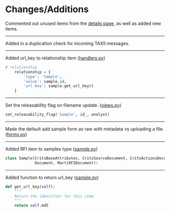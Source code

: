 # Changes/Additions

Commented out unused items from the [details page](templates/samples_detail.html), as well as added new items.

---

Added in a duplication check for incoming TAXII messages.  

---

Added url_key to relationship item ([handlers.py](handlers.py))

```python
# relationship
    relationship = {
        'type': 'Sample',
        'value': sample.id,
        'url_key': sample.get_url_key()
    }
```

---

Set the releasability flag on filename update. ([views.py](views.py))

```python
set_releasability_flag('Sample', id_, analyst)
```

---

Made the default add sample form as raw with metadata vs uploading a file. ([forms.py](forms.py))

---

Added RFI item to samples type ([sample.py](sample.py))

```python
class Sample(CritsBaseAttributes, CritsSourceDocument, CritsActionsDocument,
             Document, MartiRFIDocument):
```

---

Added function to return url_key ([sample.py](sample.py))

```python
def get_url_key(self):
    """
    Return the identifier for this item
    """
    return self.md5
```